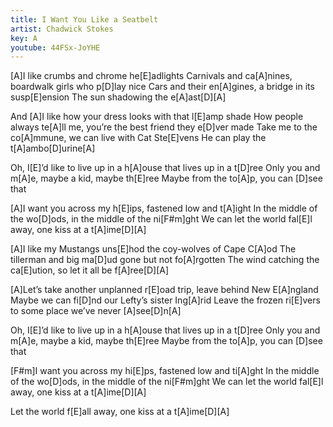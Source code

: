 ```yaml
---
title: I Want You Like a Seatbelt
artist: Chadwick Stokes
key: A
youtube: 44FSx-JoYHE
---
```


[A]I like crumbs and chrome he[E]adlights
Carnivals and ca[A]nines, boardwalk girls who p[D]lay nice
Cars and their en[A]gines, a bridge in its susp[E]ension
The sun shadowing the e[A]ast[D][A]

And [A]I like how your dress looks with that l[E]amp shade
How people always te[A]ll me, you’re the best friend they e[D]ver made
Take me to the co[A]mmune, we can live with Cat Ste[E]vens
He can play the t[A]ambo[D]urine[A]

Oh, I[E]’d like to live up in a h[A]ouse that lives up in a t[D]ree
Only you and m[A]e, maybe a kid, maybe th[E]ree
Maybe from the to[A]p, you can [D]see that

[A]I want you across my h[E]ips, fastened low and t[A]ight
In the middle of the wo[D]ods, in the middle of the ni[F#m]ght
We can let the world fal[E]l away, one kiss at a t[A]ime[D][A]

[A]I like my Mustangs uns[E]hod
the coy-wolves of Cape C[A]od
The tillerman and big ma[D]ud
gone but not fo[A]rgotten
The wind catching the ca[E]ution,
so let it all be f[A]ree[D][A]

[A]Let’s take another unplanned r[E]oad trip,
leave behind New E[A]ngland
Maybe we can fi[D]nd
our Lefty’s sister Ing[A]rid
Leave the frozen ri[E]vers
to some place we’ve never [A]see[D]n[A]

Oh, I[E]’d like to live up in a h[A]ouse that lives up in a t[D]ree
Only you and m[A]e, maybe a kid, maybe th[E]ree
Maybe from the to[A]p, you can [D]see that

[F#m]I want you across my hi[E]ps, fastened low and ti[A]ght
In the middle of the wo[D]ods, in the middle of the ni[F#m]ght
We can let the world fal[E]l away, one kiss at a t[A]ime[D][A]

Let the world f[E]all away, one kiss at a t[A]ime[D][A]

